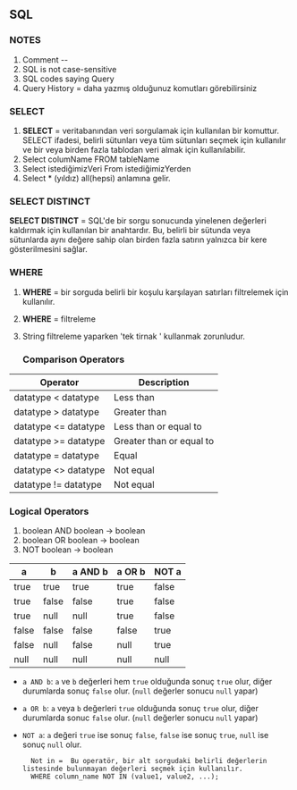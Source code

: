 ## SQL
### NOTES
1. Comment  --
2. SQL is not case-sensitive
3. SQL codes saying Query
4. Query History = daha yazmış olduğunuz komutları görebilirsiniz

### SELECT
1. **SELECT** = veritabanından veri sorgulamak için kullanılan bir komuttur. SELECT ifadesi, belirli sütunları veya tüm sütunları seçmek için kullanılır ve bir veya birden fazla tablodan veri almak için kullanılabilir.
2. Select columName FROM tableName
3. Select istediğimizVeri From istediğimizYerden
4. Select * (yıldız) all(hepsi) anlamına gelir.

### SELECT DISTINCT
**SELECT DISTINCT** =  SQL'de bir sorgu sonucunda yinelenen değerleri kaldırmak için kullanılan bir anahtardır. Bu, belirli bir sütunda veya sütunlarda aynı değere sahip olan birden fazla satırın yalnızca bir kere gösterilmesini sağlar.


### WHERE
1. **WHERE**  = bir sorguda belirli bir koşulu karşılayan satırları filtrelemek için kullanılır.
2. **WHERE**  = filtreleme
3. String filtreleme yaparken 'tek tirnak ' kullanmak zorunludur.

      ### Comparison Operators
| Operator | Description                |
|----------|----------------------------|
| datatype < datatype | Less than                  |
| datatype > datatype | Greater than               |
| datatype <= datatype | Less than or equal to      |
| datatype >= datatype | Greater than or equal to  |
| datatype = datatype | Equal                      |
| datatype <> datatype | Not equal                  |
| datatype != datatype | Not equal                  |


   ### Logical Operators
1. boolean AND boolean → boolean
2. boolean OR boolean → boolean
3. NOT boolean → boolean

| a       | b       | a AND b | a OR b | NOT a |
|---------|---------|---------|--------|-------|
| true    | true    | true    | true   | false |
| true    | false   | false   | true   | false |
| true    | null    | null    | true   | false |
| false   | false   | false   | false  | true  |
| false   | null    | false   | null   | true  |
| null    | null    | null    | null   | null  |

- `a AND b`: `a` ve `b` değerleri hem `true` olduğunda sonuç `true` olur, diğer durumlarda sonuç `false` olur. (`null` değerler sonucu `null` yapar)
- `a OR b`: `a` veya `b` değerleri `true` olduğunda sonuç `true` olur, diğer durumlarda sonuc `false` olur. (`null` değerler sonucu `null` yapar)
- `NOT a`: `a` değeri `true` ise sonuç `false`, `false` ise sonuç `true`, `null` ise sonuç `null` olur.
       
        Not in =  Bu operatör, bir alt sorgudaki belirli değerlerin listesinde bulunmayan değerleri seçmek için kullanılır.
        WHERE column_name NOT IN (value1, value2, ...);